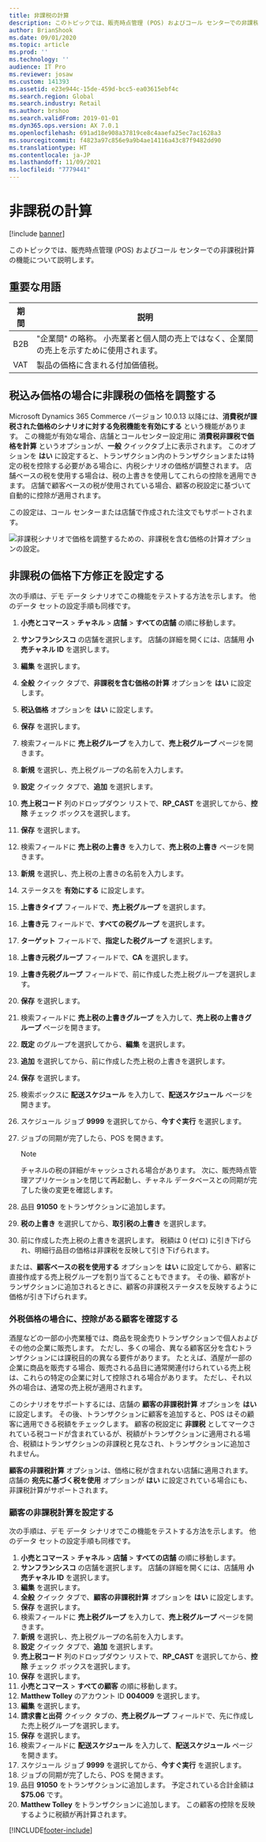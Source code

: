 ```yaml
---
title: 非課税の計算
description: このトピックでは、販売時点管理 (POS) およびコール センターでの非課税計算の機能について説明します。
author: BrianShook
ms.date: 09/01/2020
ms.topic: article
ms.prod: ''
ms.technology: ''
audience: IT Pro
ms.reviewer: josaw
ms.custom: 141393
ms.assetid: e23e944c-15de-459d-bcc5-ea03615ebf4c
ms.search.region: Global
ms.search.industry: Retail
ms.author: brshoo
ms.search.validFrom: 2019-01-01
ms.dyn365.ops.version: AX 7.0.1
ms.openlocfilehash: 691ad18e908a37819ce8c4aaefa25ec7ac1628a3
ms.sourcegitcommit: f4823a97c856e9a9b4ae14116a43c87f9482dd90
ms.translationtype: HT
ms.contentlocale: ja-JP
ms.lasthandoff: 11/09/2021
ms.locfileid: "7779441"
---
```

# <a name="calculation-of-tax-exemption"></a>非課税の計算

[!include [banner](../includes/banner.md)]

このトピックでは、販売時点管理 (POS) およびコール センターでの非課税計算の機能について説明します。

## <a name="key-terms"></a>重要な用語

| 期間 | 説明 |
|---|---|
| B2B | "企業間" の略称。 小売業者と個人間の売上ではなく、企業間の売上を示すために使用されます。 |
| VAT | 製品の価格に含まれる付加価値税。 |

## <a name="adjust-prices-for-tax-exemptions-when-the-price-includes-tax"></a>税込み価格の場合に非課税の価格を調整する

Microsoft Dynamics 365 Commerce バージョン 10.0.13 以降には、**消費税が課税された価格のシナリオに対する免税機能を有効にする** という機能があります。 この機能が有効な場合、店舗とコールセンター設定用に **消費税非課税で価格を計算** というオプションが、**一般**  クイックタブ上に表示されます。 このオプションを **はい** に設定すると、トランザクション内のトランザクションまたは特定の税を控除する必要がある場合に、内税シナリオの価格が調整されます。 店舗ベースの税を使用する場合は、税の上書きを使用してこれらの控除を適用できます。 店舗で顧客ベースの税が使用されている場合、顧客の税設定に基づいて自動的に控除が適用されます。

この設定は、コール センターまたは店舗で作成された注文でもサポートされます。

![非課税シナリオで価格を調整するための、非課税を含む価格の計算オプションの設定。](media/CalcPriceInc.png)

## <a name="set-up-price-reductions-for-tax-exemptions"></a>非課税の価格下方修正を設定する

次の手順は、デモ データ シナリオでこの機能をテストする方法を示します。 他のデータ セットの設定手順も同様です。

1. **小売とコマース** \> **チャネル** \> **店舗** \> **すべての店舗** の順に移動します。
2. **サンフランシスコ** の店舗を選択します。 店舗の詳細を開くには、店舗用 **小売チャネル ID** を選択します。
3. **編集** を選択します。
4. **全般** クイック タブで、**非課税を含む価格の計算** オプションを **はい** に設定します。
5. **税込価格** オプションを **はい** に設定します。
6. **保存** を選択します。
7. 検索フィールドに **売上税グループ** を入力して、**売上税グループ** ページを開きます。
8. **新規** を選択し、売上税グループの名前を入力します。
9. **設定** クイック タブで、**追加** を選択します。
10. **売上税コード** 列のドロップダウン リストで、**RP\_CAST** を選択してから、**控除** チェック ボックスを選択します。
11. **保存** を選択します。
12. 検索フィールドに **売上税の上書き** を入力して、**売上税の上書き** ページを開きます。
13. **新規** を選択し、売上税の上書きの名前を入力します。
14. ステータスを **有効にする** に設定します。
15. **上書きタイプ** フィールドで、**売上税グループ** を選択します。
16. **上書き元** フィールドで、**すべての税グループ** を選択します。
17. **ターゲット** フィールドで、**指定した税グループ** を選択します。
18. **上書き元税グループ** フィールドで、**CA** を選択します。
19. **上書き先税グループ** フィールドで、前に作成した売上税グループを選択します。
20. **保存** を選択します。
21. 検索フィールドに **売上税の上書きグループ** を入力して、**売上税の上書きグループ** ページを開きます。
22. **既定** のグループを選択してから、**編集** を選択します。
23. **追加** を選択してから、前に作成した売上税の上書きを選択します。
24. **保存** を選択します。
25. 検索ボックスに **配送スケジュール** を入力して、**配送スケジュール** ページを開きます。
26. スケジュール ジョブ **9999** を選択してから、**今すぐ実行** を選択します。
27. ジョブの同期が完了したら、POS を開きます。

    > [!NOTE]
    > チャネルの税の詳細がキャッシュされる場合があります。 次に、販売時点管理アプリケーションを閉じて再起動し、チャネル データベースとの同期が完了した後の変更を確認します。

28. 品目 **91050** をトランザクションに追加します。
29. **税の上書き** を選択してから、**取引税の上書き** を選択します。
30. 前に作成した売上税の上書きを選択します。 税額は 0 (ゼロ) に引き下げられ、明細行品目の価格は非課税を反映して引き下げられます。

または、**顧客ベースの税を使用する** オプションを **はい** に設定してから、顧客に直接作成する売上税グループを割り当てることもできます。 その後、顧客がトランザクションに追加されるときに、顧客の非課税ステータスを反映するように価格が引き下げられます。

### <a name="check-customers-for-exemptions-when-tax-is-exclusive-of-price"></a>外税価格の場合に、控除がある顧客を確認する

酒屋などの一部の小売業種では、商品を現金売りトランザクションで個人およびその他の企業に販売します。 ただし、多くの場合、異なる顧客区分を含むトランザクションには課税目的の異なる要件があります。 たとえば、酒屋が一部の企業に商品を販売する場合、販売される品目に通常関連付けられている売上税は、これらの特定の企業に対して控除される場合があります。 ただし、それ以外の場合は、通常の売上税が適用されます。

このシナリオをサポートするには、店舗の **顧客の非課税計算** オプションを **はい** に設定します。 その後、トランザクションに顧客を追加すると、POS はその顧客に適用できる税額をチェックします。 顧客の税設定に **非課税** としてマークされている税コードが含まれているが、税額がトランザクションに適用される場合、税額はトランザクションの非課税と見なされ、トランザクションに追加されません。

**顧客の非課税計算** オプションは、価格に税が含まれない店舗に適用されます。 店舗の **宛先に基づく税を使用** オプションが **はい** に設定されている場合にも、非課税計算がサポートされます。

### <a name="set-up-tax-exemption-calculations-for-customers"></a>顧客の非課税計算を設定する

次の手順は、デモ データ シナリオでこの機能をテストする方法を示します。 他のデータ セットの設定手順も同様です。

1. **小売とコマース** \> **チャネル** \> **店舗** \> **すべての店舗** の順に移動します。
2. **サンフランシスコ** の店舗を選択します。 店舗の詳細を開くには、店舗用 **小売チャネル ID** を選択します。
3. **編集** を選択します。
4. **全般** クイック タブで、**顧客の非課税計算** オプションを **はい** に設定します。
5. **保存** を選択します。
6. 検索フィールドに **売上税グループ** を入力して、**売上税グループ** ページを開きます。
7. **新規** を選択し、売上税グループの名前を入力します。
8. **設定** クイック タブで、**追加** を選択します。
9. **売上税コード** 列のドロップダウン リストで、**RP\_CAST** を選択してから、**控除** チェック ボックスを選択します。
10. **保存** を選択します。
11. **小売とコマース** \> **すべての顧客** の順に移動します。
12. **Matthew Tolley** のアカウント ID **004009** を選択します。
13. **編集** を選択します。
14. **請求書と出荷** クイック タブの、**売上税グループ** フィールドで、先に作成した売上税グループを選択します。
15. **保存** を選択します。
16. 検索フィールドに **配送スケジュール** を入力して、**配送スケジュール** ページを開きます。
17. スケジュール ジョブ **9999** を選択してから、**今すぐ実行** を選択します。
18. ジョブの同期が完了したら、POS を開きます。
19. 品目 **91050** をトランザクションに追加します。 予定されている合計金額は **$75.06** です。
20. **Matthew Tolley** をトランザクションに追加します。 この顧客の控除を反映するように税額が再計算されます。


[!INCLUDE[footer-include](../includes/footer-banner.md)]
